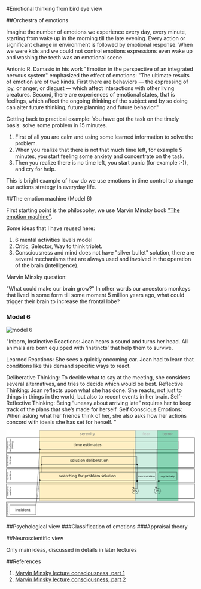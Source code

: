 #Emotional thinking from bird eye view

##Orchestra of emotions

Imagine the number of emotions we experience every day, every minute, starting from wake up in the morning till the late evening. Every action or significant change in environment is followed by emotional response. When we were kids and we could not control emotions expressions even wake up and washing the teeth was an emotional scene.

Antonio R. Damasio in his work "Emotion in the perspective of an integrated nervous system" emphasized the effect of emotions: "The ultimate results of emotion are of two kinds. First there are behaviors — the expressing of joy, or anger, or disgust — which affect interactions with other living creatures. Second, there are experiences of emotional states, that is feelings, which affect the ongoing thinking of the subject and by so doing can alter future thinking, future planning and future behavior."

Getting back to practical example: You have got the task on the timely basis: solve some problem in 15 minutes.

1. First of all you are calm and using some learned information to solve the problem.
1. When you realize that there is not that much time left, for example 5 minutes, you start feeling some anxiety and concentrate on the task.
1. Then you realize there is no time left, you start panic (for example :-)), and cry for help.

This is bright example of how do we use emotions in time control to change our actions strategy in everyday life. 

##The emotion machine (Model 6)

First starting point is the philosophy, we use Marvin Minsky book ["The emotion machine"](http://en.wikipedia.org/wiki/The_Emotion_Machine).

Some ideas that I have reused here:

1. 6 mental activities levels model
1. Critic, Selector, Way to think triplet.
1. Consciousness and mind does not have "silver bullet" solution, there are several mechanisms that are always used and involved in the operation of the brain (intelligence).

Marvin Minsky question:

"What could make our brain grow?" In other words our ancestors monkeys that lived in some form till some moment 5 million years ago, what could trigger their brain to increase the frontal lobe? 

### Model 6

![model 6](http://web.media.mit.edu/~minsky/E5/eb5_files/image001.png)

"Inborn, Instinctive Reactions: Joan hears a sound and turns her head. All animals are born equipped with ‘instincts’ that help them to survive.

Learned Reactions: She sees a quickly oncoming car. Joan had to learn that conditions like this demand specific ways to react.

Deliberative Thinking: To decide what to say at the meeting, she considers several alternatives, and tries to decide which would be best.
Reflective Thinking: Joan reflects upon what she has done. She reacts, not just to things in things in the world, but also to recent events in her brain.
Self-Reflective Thinking: Being “uneasy about arriving late” requires her to keep track of the plans that she’s made for herself.
Self Conscious Emotions: When asking what her friends think of her, she also asks how her actions concord with ideals she has set for herself. "

![Orchestra of emotions](figure1_orchestra_of_emotions.png)



##Psychological view
###Classification of emotions
###Appraisal theory

##Neuroscientific view 

Only main ideas, discussed in details in later lectures

##References

1. [Marvin Minsky lecture consciousness, part 1](http://video.mit.edu/watch/lecture-6-consciousness-1351/)
1. [Marvin Minsky lecture consciousness, part 2](http://video.mit.edu/watch/lecture-7-consciousness-cont-1487/)
